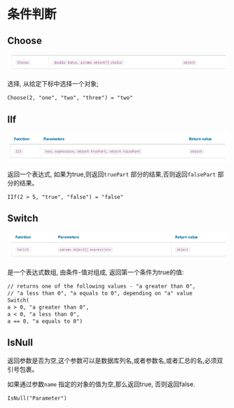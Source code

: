 # 条件判断

## Choose

![img_27.png](img_27.png)

选择, 从给定下标中选择一个对象;
```text
Choose(2, "one", "two", "three") = "two"
```

## IIf

![img_28.png](img_28.png)

返回一个表达式, 如果为true,则返回`truePart` 部分的结果,否则返回`falsePart` 部分的结果。
```text
IIf(2 > 5, "true", "false") = "false"
```

## Switch

![img_29.png](img_29.png)

是一个表达式数组, 由条件-值对组成, 返回第一个条件为true的值:

```text
// returns one of the following values - "а greater than 0",
// "а less than 0", "а equals to 0", depending on "a" value
Switch(
a > 0, "а greater than 0",
a < 0, "а less than 0",
a == 0, "а equals to 0")
```

## IsNull

返回参数是否为空,这个参数可以是数据库列名,或者参数名,或者汇总的名,必须双引号包裹。

如果通过参数`name` 指定的对象的值为空,那么返回true, 否则返回false.
```text
IsNull("Parameter")
```
